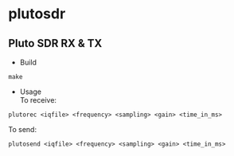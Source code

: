 # plutosdr
Pluto SDR RX &amp; TX
------


* Build  
```
make
```

* Usage  
To receive:  
```
plutorec <iqfile> <frequency> <sampling> <gain> <time_in_ms>
```

To send:  
```
plutosend <iqfile> <frequency> <sampling> <gain> <time_in_ms>
```


